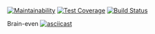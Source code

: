 [![Maintainability](https://api.codeclimate.com/v1/badges/7e16a478e3008a9ae2b6/maintainability)](https://codeclimate.com/github/Hippiek1ller/frontend-project-lvl1/maintainability)
[![Test Coverage](https://api.codeclimate.com/v1/badges/7e16a478e3008a9ae2b6/test_coverage)](https://codeclimate.com/github/Hippiek1ller/frontend-project-lvl1/test_coverage)
[![Build Status](https://travis-ci.org/Hippiek1ller/frontend-project-lvl1.svg?branch=master)](https://travis-ci.org/Hippiek1ller/frontend-project-lvl1)

Brain-even 
[![asciicast](https://asciinema.org/a/X2mKhD4htadsS4i3ZHLd5kN2r.svg)](https://asciinema.org/a/X2mKhD4htadsS4i3ZHLd5kN2r)
